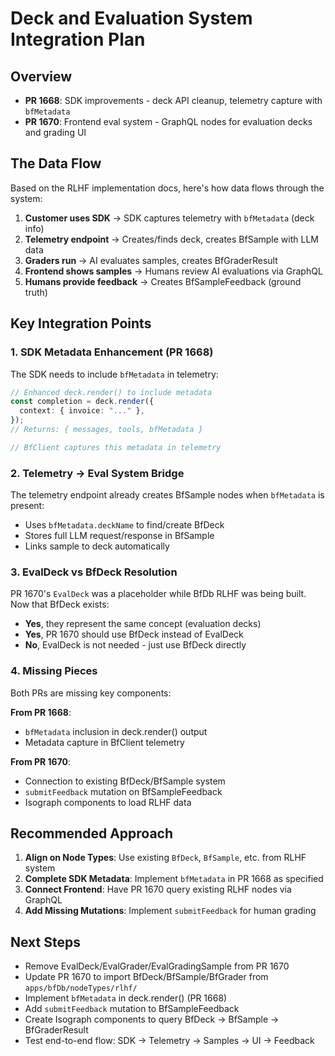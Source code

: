 # Deck and Evaluation System Integration Plan

## Overview

- **PR 1668**: SDK improvements - deck API cleanup, telemetry capture with
  `bfMetadata`
- **PR 1670**: Frontend eval system - GraphQL nodes for evaluation decks and
  grading UI

## The Data Flow

Based on the RLHF implementation docs, here's how data flows through the system:

1. **Customer uses SDK** → SDK captures telemetry with `bfMetadata` (deck info)
2. **Telemetry endpoint** → Creates/finds deck, creates BfSample with LLM data
3. **Graders run** → AI evaluates samples, creates BfGraderResult
4. **Frontend shows samples** → Humans review AI evaluations via GraphQL
5. **Humans provide feedback** → Creates BfSampleFeedback (ground truth)

## Key Integration Points

### 1. SDK Metadata Enhancement (PR 1668)

The SDK needs to include `bfMetadata` in telemetry:

```typescript
// Enhanced deck.render() to include metadata
const completion = deck.render({
  context: { invoice: "..." },
});
// Returns: { messages, tools, bfMetadata }

// BfClient captures this metadata in telemetry
```

### 2. Telemetry → Eval System Bridge

The telemetry endpoint already creates BfSample nodes when `bfMetadata` is
present:

- Uses `bfMetadata.deckName` to find/create BfDeck
- Stores full LLM request/response in BfSample
- Links sample to deck automatically

### 3. EvalDeck vs BfDeck Resolution

PR 1670's `EvalDeck` was a placeholder while BfDb RLHF was being built. Now that
BfDeck exists:

- **Yes**, they represent the same concept (evaluation decks)
- **Yes**, PR 1670 should use BfDeck instead of EvalDeck
- **No**, EvalDeck is not needed - just use BfDeck directly

### 4. Missing Pieces

Both PRs are missing key components:

**From PR 1668**:

- `bfMetadata` inclusion in deck.render() output
- Metadata capture in BfClient telemetry

**From PR 1670**:

- Connection to existing BfDeck/BfSample system
- `submitFeedback` mutation on BfSampleFeedback
- Isograph components to load RLHF data

## Recommended Approach

1. **Align on Node Types**: Use existing `BfDeck`, `BfSample`, etc. from RLHF
   system
2. **Complete SDK Metadata**: Implement `bfMetadata` in PR 1668 as specified
3. **Connect Frontend**: Have PR 1670 query existing RLHF nodes via GraphQL
4. **Add Missing Mutations**: Implement `submitFeedback` for human grading

## Next Steps

- Remove EvalDeck/EvalGrader/EvalGradingSample from PR 1670
- Update PR 1670 to import BfDeck/BfSample/BfGrader from
  `apps/bfDb/nodeTypes/rlhf/`
- Implement `bfMetadata` in deck.render() (PR 1668)
- Add `submitFeedback` mutation to BfSampleFeedback
- Create Isograph components to query BfDeck → BfSample → BfGraderResult
- Test end-to-end flow: SDK → Telemetry → Samples → UI → Feedback
